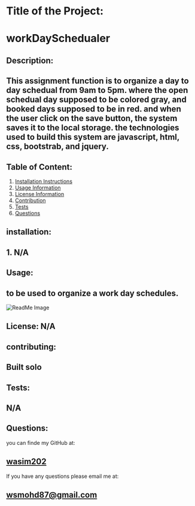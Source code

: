 # Title of the Project:

# workDaySchedualer

## Description:

## This assignment function is to organize a day to day schedual from 9am to 5pm. where the open schedual day supposed to be colored gray, and booked days supposed to be in red. and when the user click on the save button, the system saves it to the local storage. the technologies used to build this system are javascript, html, css, bootstrab, and jquery.

## Table of Content:

1. [Installation Instructions](#installation)
2. [Usage Information](#usage)
3. [License Information](#License)
4. [Contribution](#contributing)
5. [Tests](#tests)
6. [Questions](#questions)

## installation:

## 1. N/A

## Usage:

## to be used to organize a work day schedules.

![ReadMe Image](assets/images/ReadMeImage.png)

## License: N/A

## contributing:

## Built solo

## Tests:

## N/A

## Questions:

you can finde my GitHub at:

## [wasim202](https://github.com/wasim202)

If you have any questions please email me at:

## wsmohd87@gmail.com



